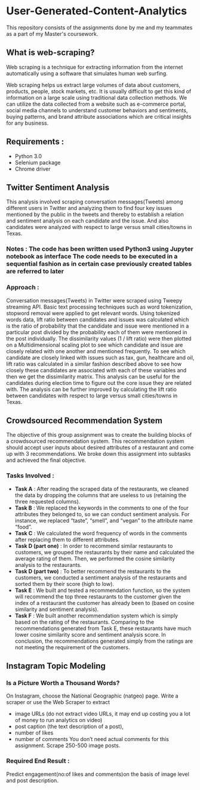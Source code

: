 # User-Generated-Content-Analytics
This repository consists of the assignments done by me and my teammates as a part of my Master's coursework.

## What is web-scraping?
Web scraping is a technique for extracting information from the internet automatically using a software that simulates human web surfing.

Web scraping helps us extract large volumes of data about customers, products, people, stock markets, etc. It is usually difficult to get this kind of information on a large scale using traditional data collection methods. We can utilize the data collected from a website such as e-commerce portal, social media channels to understand customer behaviors and sentiments, buying patterns, and brand attribute associations which are critical insights for any business.

## Requirements :
* Python 3.0
* Selenium package
* Chrome driver

## Twitter Sentiment Analysis
This analysis involved scraping conversation messages(Tweets) among different users in Twitter and analyzing them to find four key issues mentioned by the public in the tweets and thereby to establish a relation and sentiment analysis on each candidate and the issue. And also candidates were analyzed with respect to large versus small cities/towns in Texas.

### Notes : The code has been written used Python3 using Jupyter notebook as interface The code needs to be executed in a sequential fashion as in certain case previously created tables are referred to later

### Approach : 
Conversation messages(Tweets) in Twitter were scraped using Tweepy streaming API. Basic text processing techniques such as word tokenization, stopword removal were applied to get relevant words. Using tokenized words data, lift ratio between candidates and issues was calculated which is the ratio of probability that the candidate and issue were mentioned in a particular post divided by the probability each of them were mentioned in the post individually. The dissimilarity values (1 / lift ratio) were then plotted on a Multidimensional scaling plot to see which candidate and issue are closely related with one another and mentioned frequently. To see which candidate are closely linked with issues such as tax, gun, healthcare and oil, lift ratio was calculated in a similar fashion described above to see how closely these candidates are associated with each of these variables and then we get the dissimilarity matrix. This analysis can be useful for the candidates during election time to figure out the core issue they are related with. The analysis can be further improved by calculating the lift ratio between candidates with respect to large versus small cities/towns in Texas.

## Crowdsourced Recommendation System
The objective of this group assignment was to create the building blocks of a crowdsourced recommendation system. This recommendation system should accept user inputs about desired attributes of a restaurant and come up with 3 recommendations.  We broke down this assignment into subtasks and achieved the final objective.

### Tasks Involved :

* **Task A** : After reading the scraped data of the restaurants, we cleaned the data by dropping the columns that are useless to us (retaining the three requested columns).
* **Task B** : We replaced the keywords in the comments to one of the four attributes they belonged to, so we can conduct sentiment analysis. For instance, we replaced “taste”, “smell”, and “vegan” to the attribute name “food”.
* **Task C** : We calculated the word frequency of words in the comments after replacing them to different attributes.
* **Task D (part one)** : In order to recommend similar restaurants to customers, we grouped the restaurants by their name and calculated the average rating of them. Then, we performed the cosine similarity analysis to the restaurants.
* **Task D (part two)** : To better recommend the restaurants to the customers, we conducted a sentiment analysis of the restaurants and sorted them by their score (high to low).
* **Task E** : We built and tested a recommendation function, so the system will recommend the top three restaurants to the customer given the index of a restaurant the customer has already been to (based on cosine similarity and sentiment analysis).
* **Task F** : We built another recommendation system which is simply based on the rating of the restaurants. Comparing to the recommendations generated from Task E, these restaurants have much lower cosine similarity score and sentiment analysis score. In conclusion, the recommendations generated simply from the ratings are not meeting the requirement of the customers.

## Instagram Topic Modeling

### Is a Picture Worth a Thousand Words?
On Instagram, choose the National Geographic (natgeo) page. Write a scraper or use the Web Scraper to extract 
  * image URLs (do not extract video URLs, it may end up costing you a lot of money to run analytics on video)
  * post caption (the text description of a post), 
  * number of likes 
  * number of comments
You don’t need actual comments for this assignment. Scrape 250-500 image posts. 

### Required End Result : 
Predict engagement(no:of likes and comments)on the basis of image level and post description.









